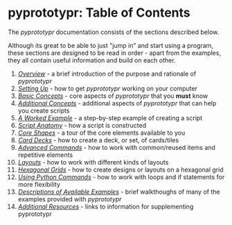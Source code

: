 # pyprototypr: Table of Contents

The _pyprototypr_ documentation consists of the sections described below.

Although its great to be able to just "jump in" and start using a program, these
sections are designed to be read in order - apart from the examples, they all contain
useful information and build on each other.

1. *[Overview](overview.md)* -
    a brief introduction of the purpose and rationale of _pyprototypr_
2. *[Setting Up](setting_up.md)* -
    how to get _pyprototypr_ working on your computer
3. *[Basic Concepts](basic_concepts.md)* -
    core aspects of _pyprototypr_ that you **must** know
4. *[Additional Concepts](additional_concepts.md)* -
    additional aspects of _pyprototypr_ that can help you create scripts
5. *[A Worked Example](worked_example.md)* -
    a step-by-step example of creating a script
6. *[Script Anatomy](script_anatomy.md)* -
    how a script is constructed
7. *[Core Shapes](core_shapes.md)* -
    a tour of the core elements available to you
8. *[Card Decks](card_decks.md)* -
    how to create a deck, or set, of cards/tiles
9. *[Advanced Commands](advanced_commands.md)* -
    how to work with common/reused items and repetitive elements
10. *[Layouts](layouts.md)* -
    how to work with different kinds of layouts
11. *[Hexagonal Grids](hexagonal_grids.md)* -
    how to create designs or layouts on a hexagonal grid
12. *[Using Python Commands](python_commands.md)* -
    how to work with loops and if statements for more flexibility
13. *[Descriptions of Available Examples](examples/index.md)* -
    brief walkthoughs of many of the examples provided with _pyprototypr_
14. *[Additional Resources](additional_resources.md)* -
    links to information for supplementing pyprototypr

